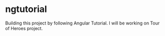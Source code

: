 # ngtutorial
Building this project by following Angular Tutorial. I will be working on Tour of Heroes project.
